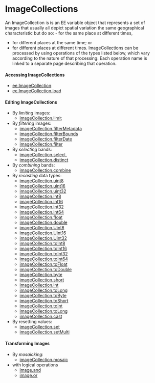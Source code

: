 # ImageCollections

An ImageCollection is is an EE variable object that represents a set of images that usually all depict spatial variation the same geographical characteristic but do so: 
	- for the same place at different times,
  - for different places at the same time; or
  - for different places at different times.
ImageCollections can be processed by using operations of the types listed below, which vary according to the nature of that processing.  Each operation name is linked to a separate page describing that operation.

#### Accessing ImageCollections
- [ee.ImageCollection](ee.ImageCollection.md)
- [ee.ImageCollection.load](ee.ImageCollection.load.md)

#### Editing ImageCollections
- By *limiting* images:
  - [imageCollection.limit](imageCollection.limit.md) 
- By *filtering* images: 
  - [imageCollection.filterMetadata](imageCollection.filterMetadata.md) 
  - [imageCollection.filterBounds](imageCollection.filterBounds.md) 
  - [imageCollection.filterDate](imageCollection.filterDate.md) 
  - [imageCollection.filter](imageCollection.filter.md) 
- By *selecting* bands: 
  - [imageCollection.select](imageCollection.select.md),  
  - [imageCollection.distinct](imageCollection.distinct.md) 
- By *combining* bands: 
  - [imageCollection.combine](imageCollection.combine.md)
- By *recasting* data types:
  - [imageCollection.uint8](ConvertingImageCollectionPixelType.md)
  - [imageCollection.uint16](ConvertingImageCollectionPixelType.md)
  - [imageCollection.uint32](ConvertingImageCollectionPixelType.md)
  - [imageCollection.int8](ConvertingImageCollectionPixelType.md)  
  - [imageCollection.int16](ConvertingImageCollectionPixelType.md)
  - [imageCollection.int32](ConvertingImageCollectionPixelType.md)  
  - [imageCollection.int64](ConvertingImageCollectionPixelType.md)  
  - [imageCollection.float](ConvertingImageCollectionPixelType.md)  
  - [imageCollection.double](ConvertingImageCollectionPixelType.md)  
  - [imageCollection.Uint8](ConvertingImageCollectionPixelType.md)
  - [imageCollection.Uint16](ConvertingImageCollectionPixelType.md)
  - [imageCollection.Uint32](ConvertingImageCollectionPixelType.md)
  - [imageCollection.toInt8](ConvertingImageCollectionPixelType.md)  
  - [imageCollection.toInt16](ConvertingImageCollectionPixelType.md)
  - [imageCollection.toInt32](ConvertingImageCollectionPixelType.md)  
  - [imageCollection.toInt64](ConvertingImageCollectionPixelType.md)  
  - [imageCollection.toFloat](ConvertingImageCollectionPixelType.md)  
  - [imageCollection.toDouble](ConvertingImageCollectionPixelType.md)
  - [imageCollection.byte](ConvertingImagePixelType.md)
  - [imageCollection.short](ConvertingImagePixelType.md)
  - [imageCollection.int](ConvertingImagePixelType.md)
  - [imageCollection.toLong](ConvertingImagePixelType.md)   
  - [imageCollection.toByte](ConvertingImagePixelType.md)
  - [imageCollection.toShort](ConvertingImagePixelType.md)
  - [imageCollection.toInt](ConvertingImagePixelType.md)
  - [imageCollection.toLong](ConvertingImagePixelType.md) 
  - [imageCollection.cast](imageCollection.cast.md) 
- By resetting values:
  - [imageCollection.set](imageCollection.set.md)
  - [imageCollection.setMulti](imageCollection.setMulti.md)

#### Transforming Images
- By *mosaicking*:
  - [imageCollection.mosaic](imageCollection.mosaic.md)
- with logical operations
  - [image.and](image.and_image.or_BooleanForNon-zeroImageValues.md)  
  - [image.or](image.and_image.or_BooleanForNon-zeroImageValues.md)  
<!--- 
- With mathematical operations <--- stopped here 
  - [image.Uint8](ConvertingImagePixelType.md)
  - [image.Uint16](ConvertingImagePixelType.md)
  - [image.Uint32](ConvertingImagePixelType.md)
  - [image.toInt8](ConvertingImagePixelType.md)  
  - [image.toInt16](ConvertingImagePixelType.md)
  - [image.toInt32](ConvertingImagePixelType.md)  
  - [image.toInt64](ConvertingImagePixelType.md)  
  - [image.toFloat](ConvertingImagePixelType.md)  
  - [image.toDouble](ConvertingImagePixelType.md)
  - [image.byte](ConvertingImagePixelType.md)
  - [image.short](ConvertingImagePixelType.md)
  - [image.int](ConvertingImagePixelType.md)
  - [image.toLong](ConvertingImagePixelType.md)   
  - [image.toByte](ConvertingImagePixelType.md)
  - [image.toShort](ConvertingImagePixelType.md)
  - [image.toInt](ConvertingImagePixelType.md)
  - [image.toLong](ConvertingImagePixelType.md) 
  - [image.cast](image.cast.md) 
---!>
